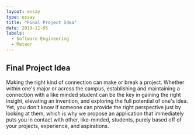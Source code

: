 ```yaml
---
layout: essay
type: essay
title: "Final Project Idea"
date: 2019-11-05
labels:
  - Software Engineering
  - Meteor
---
```


## Final Project Idea

Making the right kind of connection can make or break a project. Whether within one's major or across the campus, establishing and maintaining a connection with a like minded student can be the key in gaining the right insight, elevating an invention, and exploring the full potential of one's idea. Yet, you don't know if someone can provide the right perspective just by looking at them, which is why we propose an application that immediately puts you in contact with other, like-minded, students, purely based off of your projects, experience, and aspirations.

